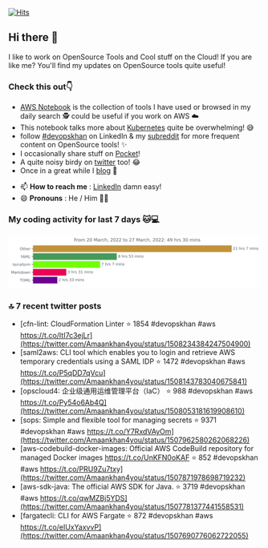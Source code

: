 [![Hits](https://hits.seeyoufarm.com/api/count/incr/badge.svg?url=https%3A%2F%2Fgithub.com%2Fakhan4u%2Fhit-counter&count_bg=%2379C83D&title_bg=%23555555&icon=&icon_color=%23E7E7E7&title=visits&edge_flat=false)](https://hits.seeyoufarm.com)

## Hi there 👋

I like to work on OpenSource Tools and Cool stuff on the Cloud! If you are like me? You'll find my updates on OpenSource tools quite useful!

### Check this out👇

* [AWS Notebook](https://histre.com/public/notebooks/dnllyanu/aws/) is the collection of tools I have used or browsed in my daily search 🕵️ could be useful if you work on AWS ☁️
* This notebook talks more about [Kubernetes](https://histre.com/public/notebooks/6uxdvo3y/kubernetes/) quite be overwhelming! 😅
* follow [#devopskhan](https://www.linkedin.com/feed/hashtag/devopskhan/) on LinkedIn & my [subreddit](https://www.reddit.com/r/devopskhan/) for more frequent content on OpenSource tools! ✨
* I occasionally share stuff on [Pocket](https://getpocket.com/@ej6g8d1dp2829A16a9Tf5d4T6bAMp3d8791rejDe86yem3bm4e14ex4fT4dluk29)!
* A quite noisy birdy on [twitter](https://twitter.com/Amaankhan4you) too! 😂
* Once in a great while I [blog](https://linuxparrot.com/) 😬


- 📫 **How to reach me** : [LinkedIn](https://www.linkedin.com/in/amaan-khan-linux-ninja) damn easy!
- 😄 **Pronouns** : He / Him 🤷‍♂️

### My coding activity for last 7 days 🐱💻

<img src="https://github.com/akhan4u/akhan4u/blob/main/images/stat.svg" alt="Amaan's Wakatime Activity!"/>

### 🔝 7 recent twitter posts
<!-- DEVDOJO:START -->
- [cfn-lint: CloudFormation Linter
⭐️ 1854
#devopskhan #aws
https://t.co/ItI7c3ejLr](https://twitter.com/Amaankhan4you/status/1508234384247504900)
- [saml2aws: CLI tool which enables you to login and retrieve AWS temporary credentials using a SAML IDP
⭐️ 1472
#devopskhan #aws
https://t.co/P5qDD7qVcu](https://twitter.com/Amaankhan4you/status/1508143783040675841)
- [opscloud4: 企业级通用运维管理平台（IaC）
⭐️ 988
#devopskhan #aws
https://t.co/Py54o6Ab4Q](https://twitter.com/Amaankhan4you/status/1508053181619908610)
- [sops: Simple and flexible tool for managing secrets
⭐️ 9371
#devopskhan #aws
https://t.co/Y7RxdVAyOm](https://twitter.com/Amaankhan4you/status/1507962580262068226)
- [aws-codebuild-docker-images: Official AWS CodeBuild repository for managed Docker images https://t.co/UnKFN0oKAF
⭐️ 852
#devopskhan #aws
https://t.co/PRU9Zu7txy](https://twitter.com/Amaankhan4you/status/1507871978698719232)
- [aws-sdk-java: The official AWS SDK for Java.
⭐️ 3719
#devopskhan #aws
https://t.co/qwMZBj5YDS](https://twitter.com/Amaankhan4you/status/1507781377441558531)
- [fargatecli: CLI for AWS Fargate
⭐️ 872
#devopskhan #aws
https://t.co/eIUxYaxvvP](https://twitter.com/Amaankhan4you/status/1507690776062722055)
<!-- DEVDOJO:END -->

<!-- ![Amaan's GitHub stats](https://github-readme-stats.vercel.app/api?username=akhan4u&count_private=true&show_icons=true&hide=contribs) -->

